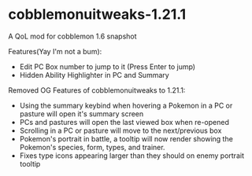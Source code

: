# cobblemonuitweaks-1.21.1
A QoL mod for cobblemon 1.6 snapshot

Features(Yay I'm not a bum):
- Edit PC Box number to jump to it (Press Enter to jump)
- Hidden Ability Highlighter in PC and Summary

Removed OG Features of cobblemonuitweaks to 1.21.1:
- Using the summary keybind when hovering a Pokemon in a PC or pasture will open it's summary screen
- PCs and pastures will open the last viewed box when re-opened
- Scrolling in a PC or pasture will move to the next/previous box
- Pokemon's portrait in battle, a tooltip will now render showing the Pokemon's species, form, types, and trainer.
- Fixes type icons appearing larger than they should on enemy portrait tooltip

